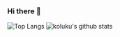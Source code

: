 ### Hi there 👋

![Top Langs](https://github-readme-stats.vercel.app/api/top-langs/?username=koluku&hide=html)
![koluku's github stats](https://github-readme-stats.vercel.app/api?username=koluku&show_icons=true&count_private=true&line_height=40)

<!--
**koluku/koluku** is a ✨ _special_ ✨ repository because its `README.md` (this file) appears on your GitHub profile.

Here are some ideas to get you started:

- 🔭 I’m currently working on ...
- 🌱 I’m currently learning ...
- 👯 I’m looking to collaborate on ...
- 🤔 I’m looking for help with ...
- 💬 Ask me about ...
- 📫 How to reach me: ...
- 😄 Pronouns: ...
- ⚡ Fun fact: ...
-->
